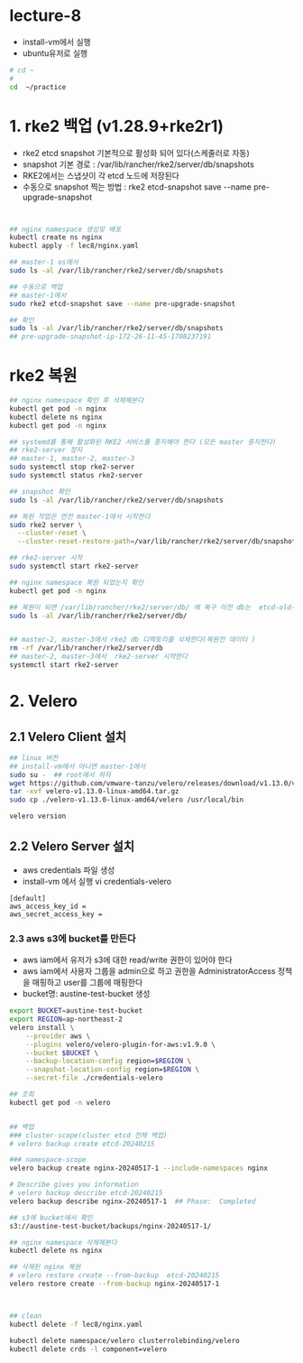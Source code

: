 # lecture-8
- install-vm에서 실행 
- ubuntu유저로  실행   
```sh
# cd ~
# 
cd  ~/practice
```

# 1. rke2 백업 (v1.28.9+rke2r1)
- rke2 etcd snapshot 기본적으로 활성화 되어 있다(스케줄러로 자동) 
- snapshot 기본 경로 : /var/lib/rancher/rke2/server/db/snapshots
- RKE2에서는 스냅샷이 각 etcd 노드에 저장된다
- 수동으로 snapshot 찍는 방법 : rke2 etcd-snapshot save --name pre-upgrade-snapshot
```sh


## nginx namespace 생성및 배포 
kubectl create ns nginx
kubectl apply -f lec8/nginx.yaml

## master-1 os에서 
sudo ls -al /var/lib/rancher/rke2/server/db/snapshots

## 수동으로 백업 
## master-1에서 
sudo rke2 etcd-snapshot save --name pre-upgrade-snapshot

## 확인
sudo ls -al /var/lib/rancher/rke2/server/db/snapshots
## pre-upgrade-snapshot-ip-172-26-11-45-1708237191

```

# rke2 복원 

```sh
## nginx namespace 확인 후 삭제해본다 
kubectl get pod -n nginx
kubectl delete ns nginx 
kubectl get pod -n nginx

## systemd를 통해 활성화된 RKE2 서비스를 중지해야 한다 (모든 master 중지한다) 
## rke2-server 정지
## master-1, master-2, master-3
sudo systemctl stop rke2-server
sudo systemctl status rke2-server

## snapshot 확인
sudo ls -al /var/lib/rancher/rke2/server/db/snapshots

## 복원 작업은 먼전 master-1에서 시작한다 
sudo rke2 server \
  --cluster-reset \
  --cluster-reset-restore-path=/var/lib/rancher/rke2/server/db/snapshots/pre-upgrade-snapshot-ip-172-26-7-200-1715843766

## rke2-server 시작
sudo systemctl start rke2-server

## nginx namespace 복원 되었는지 확인 
kubectl get pod -n nginx 

## 복원이 되면 /var/lib/rancher/rke2/server/db/ 에 복구 이전 db는  etcd-old-%date%/ 로 이름이 변경되고 복원된 데이터로 etcd 디렉토리가 생성된다 
sudo ls -al /var/lib/rancher/rke2/server/db/


## master-2, master-3에서 rke2 db 디렉토리를 삭제한다(복원전 데이터 ) 
rm -rf /var/lib/rancher/rke2/server/db
## master-2, master-3에서  rke2-server 시작한다 
systemctl start rke2-server


```


# 2. Velero

## 2.1 Velero Client 설치 

```sh
## linux 버전
## install-vm에서 아니면 master-1에서 
sudo su -  ## root에서 하자
wget https://github.com/vmware-tanzu/velero/releases/download/v1.13.0/velero-v1.13.0-linux-amd64.tar.gz 
tar -xvf velero-v1.13.0-linux-amd64.tar.gz
sudo cp ./velero-v1.13.0-linux-amd64/velero /usr/local/bin

velero version

```

## 2.2 Velero Server 설치
- aws credentials 파일 생성 
- install-vm 에서 실행 
vi credentials-velero 
```
[default]
aws_access_key_id = 
aws_secret_access_key = 

```

### 2.3 aws s3에 bucket를 만든다 
- aws iam에서 유저가 s3에 대한 read/write 권한이 있어야 한다 
- aws iam에서 사용자 그룹을 admin으로 하고 권한을 AdministratorAccess 정책을 매핑하고 user를 그룹에 매핑한다 
- bucket명: austine-test-bucket 생성 



```sh
export BUCKET=austine-test-bucket
export REGION=ap-northeast-2
velero install \
    --provider aws \
    --plugins velero/velero-plugin-for-aws:v1.9.0 \
    --bucket $BUCKET \
    --backup-location-config region=$REGION \
    --snapshot-location-config region=$REGION \
    --secret-file ./credentials-velero

## 조회
kubectl get pod -n velero


## 백업
### cluster-scope(cluster etcd 전체 백업)
# velero backup create etcd-20240215

### namespace-scope
velero backup create nginx-20240517-1 --include-namespaces nginx

# Describe gives you information
# velero backup describe etcd-20240215
velero backup describe nginx-20240517-1  ## Phase:  Completed

## s3에 bucket에서 확인 
s3://austine-test-bucket/backups/nginx-20240517-1/

## nginx namespace 삭제해본다  
kubectl delete ns nginx

## 삭제된 nginx 복원 
# velero restore create --from-backup  etcd-20240215
velero restore create --from-backup nginx-20240517-1



## clean 
kubectl delete -f lec8/nginx.yaml

kubectl delete namespace/velero clusterrolebinding/velero
kubectl delete crds -l component=velero

```
